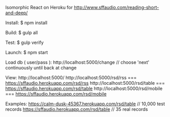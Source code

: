
Isomorphic React on Heroku for http://www.sffaudio.com/reading-short-and-deep/

Install:
    $ npm install

Build:
    $ gulp all

Test:
    $ gulp verify

Launch:
    $ npm start

Load db ( user/pass ):
    http://localhost:5000/change    // choose 'next' continuously until back at change

View:
    http://localhost:5000/
    http://localhost:5000/rsd/rss    === https://sffaudio.herokuapp.com/rsd/rss
    http://localhost:5000/rsd/table  === https://sffaudio.herokuapp.com/rsd/table
    http://localhost:5000/rsd/mobile === https://sffaudio.herokuapp.com/rsd/mobile

Examples:
    https://calm-dusk-45367.herokuapp.com/rsd/table          // 10,000 test records
    https://sffaudio.herokuapp.com/rsd/table                 // 35 real records

